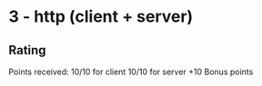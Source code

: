 # 3 - http (client + server)

## Rating

Points received:
10/10 for client
10/10 for server
+10 Bonus points

